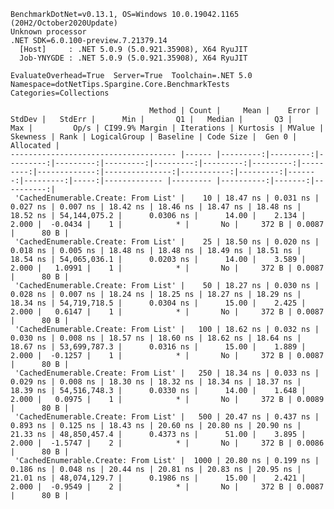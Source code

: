 
    BenchmarkDotNet=v0.13.1, OS=Windows 10.0.19042.1165 (20H2/October2020Update)
    Unknown processor
    .NET SDK=6.0.100-preview.7.21379.14
      [Host]     : .NET 5.0.9 (5.0.921.35908), X64 RyuJIT
      Job-YNYGDE : .NET 5.0.9 (5.0.921.35908), X64 RyuJIT

    EvaluateOverhead=True  Server=True  Toolchain=.NET 5.0  
    Namespace=dotNetTips.Spargine.Core.BenchmarkTests  Categories=Collections  

                                   Method | Count |     Mean |    Error |   StdDev |   StdErr |      Min |       Q1 |   Median |       Q3 |      Max |         Op/s | CI99.9% Margin | Iterations | Kurtosis | MValue | Skewness | Rank | LogicalGroup | Baseline | Code Size |  Gen 0 | Allocated |
    ------------------------------------- |------ |---------:|---------:|---------:|---------:|---------:|---------:|---------:|---------:|---------:|-------------:|---------------:|-----------:|---------:|-------:|---------:|-----:|------------- |--------- |----------:|-------:|----------:|
     'CachedEnumerable.Create: From List' |    10 | 18.47 ns | 0.031 ns | 0.027 ns | 0.007 ns | 18.42 ns | 18.46 ns | 18.47 ns | 18.48 ns | 18.52 ns | 54,144,075.2 |      0.0306 ns |      14.00 |    2.134 |  2.000 |  -0.0434 |    1 |            * |       No |     372 B | 0.0087 |      80 B |
     'CachedEnumerable.Create: From List' |    25 | 18.50 ns | 0.020 ns | 0.018 ns | 0.005 ns | 18.48 ns | 18.48 ns | 18.49 ns | 18.51 ns | 18.54 ns | 54,065,036.1 |      0.0203 ns |      14.00 |    3.589 |  2.000 |   1.0991 |    1 |            * |       No |     372 B | 0.0087 |      80 B |
     'CachedEnumerable.Create: From List' |    50 | 18.27 ns | 0.030 ns | 0.028 ns | 0.007 ns | 18.24 ns | 18.25 ns | 18.27 ns | 18.29 ns | 18.34 ns | 54,719,718.5 |      0.0304 ns |      15.00 |    2.425 |  2.000 |   0.6147 |    1 |            * |       No |     372 B | 0.0087 |      80 B |
     'CachedEnumerable.Create: From List' |   100 | 18.62 ns | 0.032 ns | 0.030 ns | 0.008 ns | 18.57 ns | 18.60 ns | 18.62 ns | 18.64 ns | 18.67 ns | 53,699,787.3 |      0.0316 ns |      15.00 |    1.889 |  2.000 |  -0.1257 |    1 |            * |       No |     372 B | 0.0087 |      80 B |
     'CachedEnumerable.Create: From List' |   250 | 18.34 ns | 0.033 ns | 0.029 ns | 0.008 ns | 18.30 ns | 18.32 ns | 18.34 ns | 18.37 ns | 18.39 ns | 54,516,748.3 |      0.0330 ns |      14.00 |    1.648 |  2.000 |   0.0975 |    1 |            * |       No |     372 B | 0.0089 |      80 B |
     'CachedEnumerable.Create: From List' |   500 | 20.47 ns | 0.437 ns | 0.893 ns | 0.125 ns | 18.43 ns | 20.60 ns | 20.80 ns | 20.90 ns | 21.33 ns | 48,850,457.4 |      0.4373 ns |      51.00 |    3.895 |  2.000 |  -1.5747 |    2 |            * |       No |     372 B | 0.0086 |      80 B |
     'CachedEnumerable.Create: From List' |  1000 | 20.80 ns | 0.199 ns | 0.186 ns | 0.048 ns | 20.44 ns | 20.81 ns | 20.83 ns | 20.95 ns | 21.01 ns | 48,074,129.7 |      0.1986 ns |      15.00 |    2.421 |  2.000 |  -0.9549 |    2 |            * |       No |     372 B | 0.0087 |      80 B |
